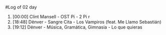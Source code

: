 #Log of 02 day

1. [00:00] Clint Mansell - OST Pi - 2 Pi r
1. [18:48] Dënver - Sangre Cita - Los Vampiros (feat. Me Llamo Sebastián)
1. [19:12] Dënver - Música, Gramática, Gimnasia - Lo que quieras
